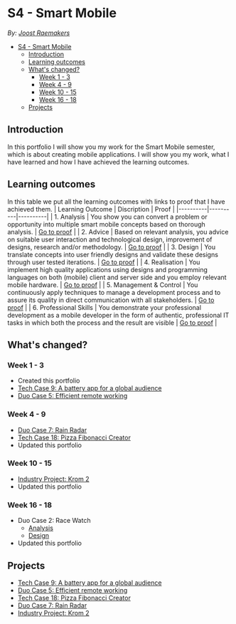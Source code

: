 # S4 - Smart Mobile

_By: [Joost Raemakers](https://github.com/jraemakers)_

-   [S4 - Smart Mobile](#s4---smart-mobile)
    -   [Introduction](#introduction)
    -   [Learning outcomes](#learning-outcomes)
    -   [What's changed?](#whats-changed)
        -   [Week 1 - 3](#week-1---3)
        -   [Week 4 - 9](#week-4---9)
        -   [Week 10 - 15](#week-10---15)
        -   [Week 16 - 18](#week-16---18)
    -   [Projects](#projects)

## Introduction

In this portfolio I will show you my work for the Smart Mobile semester, which is about creating mobile applications. I will show you my work, what I have learned and how I have achieved the learning outcomes.

## Learning outcomes

In this table we put all the learning outcomes with links to proof that I have achieved them.
| Learning Outcome | Discription | Proof |
|----------|----------|----------|
| 1. Analysis | You show you can convert a problem or opportunity into multiple smart mobile concepts based on thorough analysis. | [Go to proof](./Portfolio/Analysis.md) |
| 2. Advice | Based on relevant analysis, you advice on suitable user interaction and technological design, improvement of designs, research and/or methodology. | [Go to proof](./Portfolio/Advice.md) |
| 3. Design | You translate concepts into user friendly designs and validate these designs through user tested iterations. | [Go to proof](./Portfolio/Design.md) |
| 4. Realisation | You implement high quality applications using designs and programming languages on both (mobile) client and server side and you employ relevant mobile hardware. | [Go to proof](./Portfolio/Realisation.md) |
| 5. Management & Control | You continuously apply techniques to manage a development process and to assure its quality in direct communication with all stakeholders. | [Go to proof](./Portfolio/Management%20&%20Control.md) |
| 6. Professional Skills | You demonstrate your professional development as a mobile developer in the form of authentic, professional IT tasks in which both the process and the result are visible | [Go to proof](./Portfolio/Professional%20Skills.md) |

## What's changed?

### Week 1 - 3

-   Created this portfolio
-   [Tech Case 9: A battery app for a global audience](./tech_case_9/)
-   [Duo Case 5: Efficient remote working](https://github.com/jraemakers/Efficient-remote-working)

### Week 4 - 9

-   [Duo Case 7: Rain Radar](https://github.com/jraemakers/how-wet-will-i-get)
-   [Tech Case 18: Pizza Fibonacci Creator](./tech_case_18/)
-   Updated this portfolio

### Week 10 - 15

-   [Industry Project: Krom 2](https://github.com/jraemakers/industry-project-krom2)
-   Updated this portfolio

### Week 16 - 18

-   Duo Case 2: Race Watch
    -   [Analysis](./Portfolio/Analysis.md#week-16---18)
    -   [Design](./duo_case_2/Design.md#week-16---18)
-   Updated this portfolio

## Projects

-   [Tech Case 9: A battery app for a global audience](./tech_case_9/)
-   [Duo Case 5: Efficient remote working](https://github.com/jraemakers/Efficient-remote-working)
-   [Tech Case 18: Pizza Fibonacci Creator](./tech_case_18/)
-   [Duo Case 7: Rain Radar](https://github.com/jraemakers/how-wet-will-i-get)
-   [Industry Project: Krom 2](https://github.com/jraemakers/industry-project-krom2)
